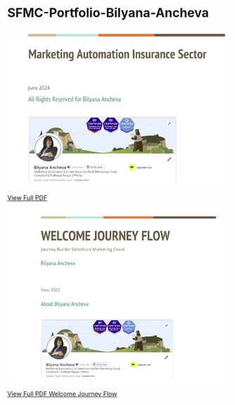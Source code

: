 # SFMC-Portfolio-Bilyana-Ancheva

![Preview of the PDF](https://github.com/ba23-python/SFMC-Portfolio/blob/main/screenshot-usecase.PNG)

[View Full PDF](https://github.com/ba23-python/SFMC-Portfolio/blob/main/EN%20Insurance%20Sector%20Use%20Cases.%20Author%20Bilyana%20Ancheva.pdf)


![Preview of the PDF](https://github.com/ba23-python/SFMC-Portfolio/blob/main/screenshot-welcomeflow.PNG)

[View Full PDF Welcome Journey Flow](https://github.com/ba23-python/SFMC-Portfolio/blob/main/EN%20WELCOME%20JOURNEY%20COMPANY%20DEPORTES%20PUEBLO.pdf)
